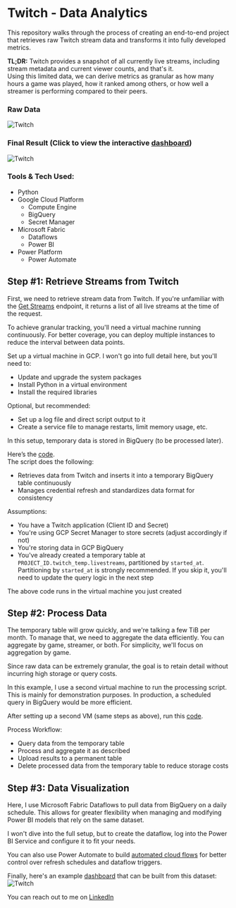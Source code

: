 # Twitch - Data Analytics

This repository walks through the process of creating an end-to-end project that retrieves raw Twitch stream data and transforms it into fully developed metrics.

**TL;DR:** Twitch provides a snapshot of all currently live streams, including stream metadata and current viewer counts, and that's it.  
Using this limited data, we can derive metrics as granular as how many hours a game was played, how it ranked among others, or how well a streamer is performing compared to their peers.

### Raw Data
![Twitch](https://github.com/gustavo-alvarenga/About-me/blob/main/Twitch%20Streams.png)

### Final Result (Click to view the interactive [dashboard](https://app.powerbi.com/view?r=eyJrIjoiZWI2Y2M2MTgtMDYzZS00ZjBlLTlhMzAtNmJiZmVhMzdjMTBmIiwidCI6ImI1NzZhZTMzLWM3MzAtNDk5Ny1iZWY3LTQxODkxMjQzZGJkZSJ9))
![Twitch](https://github.com/gustavo-alvarenga/About-me/blob/main/Twitch%20Streams%20Dashboard.png)

### Tools & Tech Used:
* Python
* Google Cloud Platform  
  * Compute Engine  
  * BigQuery  
  * Secret Manager
* Microsoft Fabric  
  * Dataflows  
  * Power BI
* Power Platform  
  * Power Automate

## Step #1: Retrieve Streams from Twitch

First, we need to retrieve stream data from Twitch. If you're unfamiliar with the [Get Streams](https://dev.twitch.tv/docs/api/reference/#get-streams) endpoint, it returns a list of all live streams at the time of the request.

To achieve granular tracking, you'll need a virtual machine running continuously. For better coverage, you can deploy multiple instances to reduce the interval between data points.

Set up a virtual machine in GCP. I won't go into full detail here, but you'll need to:
* Update and upgrade the system packages
* Install Python in a virtual environment
* Install the required libraries

Optional, but recommended:
* Set up a log file and direct script output to it
* Create a service file to manage restarts, limit memory usage, etc.

In this setup, temporary data is stored in BigQuery (to be processed later).

Here’s the [code](https://github.com/gustavo-alvarenga/Twitch/blob/main/%231%20Twitch%20Streams.py).  
The script does the following:
* Retrieves data from Twitch and inserts it into a temporary BigQuery table continuously
* Manages credential refresh and standardizes data format for consistency

Assumptions:
* You have a Twitch application (Client ID and Secret)
* You're using GCP Secret Manager to store secrets (adjust accordingly if not)
* You're storing data in GCP BigQuery
* You've already created a temporary table at `PROJECT_ID.twitch_temp.livestreams`, partitioned by `started_at`. Partitioning by `started_at` is strongly recommended. If you skip it, you'll need to update the query logic in the next step

The above code runs in the virtual machine you just created

## Step #2: Process Data

The temporary table will grow quickly, and we're talking a few TiB per month. To manage that, we need to aggregate the data efficiently. You can aggregate by game, streamer, or both. For simplicity, we'll focus on aggregation by game.

Since raw data can be extremely granular, the goal is to retain detail without incurring high storage or query costs.

In this example, I use a second virtual machine to run the processing script. This is mainly for demonstration purposes. In production, a scheduled query in BigQuery would be more efficient.

After setting up a second VM (same steps as above), run this [code]([https://github.com/gustavo-alvarenga/Twitch/blob/main/%232%20Processing%20Data.py).

Process Workflow:
* Query data from the temporary table
* Process and aggregate it as described
* Upload results to a permanent table
* Delete processed data from the temporary table to reduce storage costs

## Step #3: Data Visualization

Here, I use Microsoft Fabric Dataflows to pull data from BigQuery on a daily schedule. This allows for greater flexibility when managing and modifying Power BI models that rely on the same dataset.

I won't dive into the full setup, but to create the dataflow, log into the Power BI Service and configure it to fit your needs.

You can also use Power Automate to build [automated cloud flows](https://make.powerautomate.com/) for better control over refresh schedules and dataflow triggers.

Finally, here's an example [dashboard](https://app.powerbi.com/view?r=eyJrIjoiZWI2Y2M2MTgtMDYzZS00ZjBlLTlhMzAtNmJiZmVhMzdjMTBmIiwidCI6ImI1NzZhZTMzLWM3MzAtNDk5Ny1iZWY3LTQxODkxMjQzZGJkZSJ9) that can be built from this dataset:  
![Twitch](https://github.com/gustavo-alvarenga/About-me/blob/main/Twitch%20Streams%20Dashboard.png)

You can reach out to me on [LinkedIn](https://www.linkedin.com/in/gustavo-alvarenga/)
